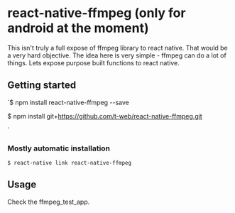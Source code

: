 
# react-native-ffmpeg (only for android at the moment)
This isn't truly a full expose of ffmpeg library to react native. That would be a very hard objective.
The idea here is very simple - ffmpeg can do a lot of things. Lets expose purpose built functions to react native.

## Getting started

`$ npm install react-native-ffmpeg --save

$ npm install git+https://github.com/t-web/react-native-ffmpeg.git


`

### Mostly automatic installation

`$ react-native link react-native-ffmpeg`

## Usage
Check the ffmpeg_test_app.
